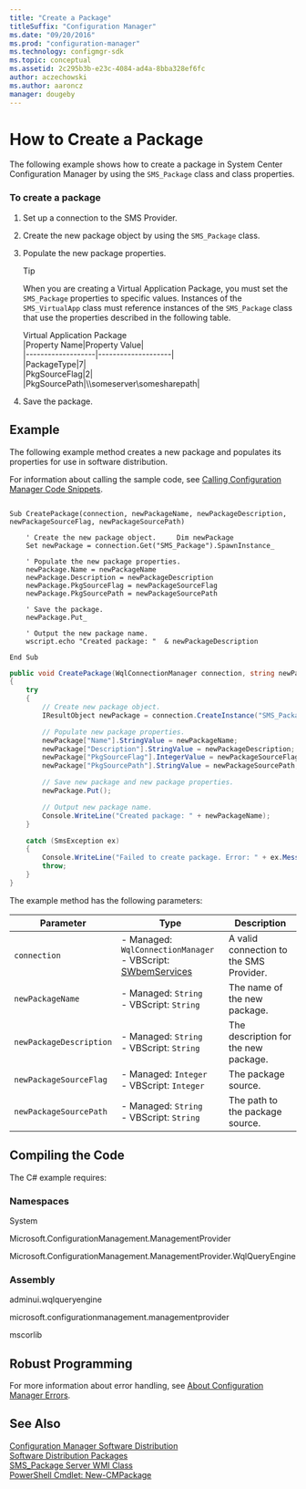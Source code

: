 ```yaml
---
title: "Create a Package"
titleSuffix: "Configuration Manager"
ms.date: "09/20/2016"
ms.prod: "configuration-manager"
ms.technology: configmgr-sdk
ms.topic: conceptual
ms.assetid: 2c295b3b-e23c-4084-ad4a-8bba328ef6fc
author: aczechowski
ms.author: aaroncz
manager: dougeby
---
```

# How to Create a Package
The following example shows how to create a package in System Center Configuration Manager by using the `SMS_Package` class and class properties.  

### To create a package  

1.  Set up a connection to the SMS Provider.  

2.  Create the new package object by using the `SMS_Package` class.  

3.  Populate the new package properties.  

    > [!TIP]
    >  When you are creating a Virtual Application Package, you must set the `SMS_Package` properties to specific values. Instances of the `SMS_VirtualApp` class must reference instances of the `SMS_Package` class that use the properties described in the following table.  

     Virtual Application Package  
     |Property Name|Property Value|  
    |-------------------|--------------------|  
    |PackageType|7|  
    |PkgSourceFlag|2|  
    |PkgSourcePath|\\\someserver\somesharepath|  

4.  Save the package.  

## Example  
 The following example method creates a new package and populates its properties for use in software distribution.  

 For information about calling the sample code, see [Calling Configuration Manager Code Snippets](../../../../develop/core/understand/calling-code-snippets.md).  

```vbs  

Sub CreatePackage(connection, newPackageName, newPackageDescription, newPackageSourceFlag, newPackageSourcePath)  

    ' Create the new package object.     Dim newPackage  
    Set newPackage = connection.Get("SMS_Package").SpawnInstance_  

    ' Populate the new package properties.  
    newPackage.Name = newPackageName  
    newPackage.Description = newPackageDescription  
    newPackage.PkgSourceFlag = newPackageSourceFlag  
    newPackage.PkgSourcePath = newPackageSourcePath  

    ' Save the package.  
    newPackage.Put_  

    ' Output the new package name.  
    wscript.echo "Created package: "  & newPackageDescription  

End Sub  
```  

```c#  
public void CreatePackage(WqlConnectionManager connection, string newPackageName, string newPackageDescription, int newPackageSourceFlag, string newPackageSourcePath)  
{  
    try  
    {  
        // Create new package object.  
        IResultObject newPackage = connection.CreateInstance("SMS_Package");  

        // Populate new package properties.  
        newPackage["Name"].StringValue = newPackageName;  
        newPackage["Description"].StringValue = newPackageDescription;  
        newPackage["PkgSourceFlag"].IntegerValue = newPackageSourceFlag;  
        newPackage["PkgSourcePath"].StringValue = newPackageSourcePath;  

        // Save new package and new package properties.  
        newPackage.Put();  

        // Output new package name.  
        Console.WriteLine("Created package: " + newPackageName);  
    }  

    catch (SmsException ex)  
    {  
        Console.WriteLine("Failed to create package. Error: " + ex.Message);  
        throw;  
    }  
}  
```  

 The example method has the following parameters:  

|Parameter|Type|Description|  
|---------------|----------|-----------------|  
|`connection`|-   Managed: `WqlConnectionManager`<br />-   VBScript: [SWbemServices](https://msdn.microsoft.com/library/aa393854.aspx)|A valid connection to the SMS Provider.|  
|`newPackageName`|-   Managed: `String`<br />-   VBScript: `String`|The name of the new package.|  
|`newPackageDescription`|-   Managed: `String`<br />-   VBScript: `String`|The description for the new package.|  
|`newPackageSourceFlag`|-   Managed: `Integer`<br />-   VBScript: `Integer`|The package source.|  
|`newPackageSourcePath`|-   Managed: `String`<br />-   VBScript: `String`|The path to the package source.|  

## Compiling the Code  
 The C# example requires:  

### Namespaces  
 System  

 Microsoft.ConfigurationManagement.ManagementProvider  

 Microsoft.ConfigurationManagement.ManagementProvider.WqlQueryEngine  

### Assembly  
 adminui.wqlqueryengine  

 microsoft.configurationmanagement.managementprovider  

 mscorlib  

## Robust Programming  
 For more information about error handling, see [About Configuration Manager Errors](../../../../develop/core/understand/about-configuration-manager-errors.md).  

## See Also  
 [Configuration Manager Software Distribution](../../../../develop/core/servers/configure/software-distribution.md)   
 [Software Distribution Packages](../../../../develop/core/servers/configure/software-distribution-packages.md)   
 [SMS_Package Server WMI Class](../../../../develop/reference/core/servers/configure/sms_package-server-wmi-class.md)   
 [PowerShell Cmdlet: New-CMPackage](http://go.microsoft.com/fwlink/?LinkId=309284)
